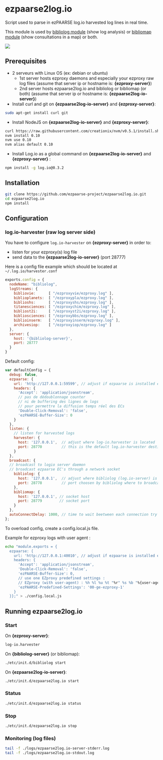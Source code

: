 # ezpaarse2log.io

Script used to parse in ezPAARSE log.io harvested log lines in real time.

This module is used by <a href="https://github.com/ezpaarse-project/bibliolog">bibliolog module</a> (show log analysis) or <a href="https://github.com/ezpaarse-project/bibliomap">bibliomap module</a> (show consultations in a map) or both.

<img src="https://docs.google.com/drawings/d/1bkxEEBL1kLzH76dkIYFzspYHOVajDjQHCijU3mxJLnM/pub?w=694&amp;h=519">

## Prerequisites

  * 2 serveurs with Linux OS (ex: debian or ubuntu)
    * 1st server hosts ezproxy daemons and especially your ezproxy raw log files (assume that server ip or hostname is: **{ezproxy-server}**)
    * 2nd server hosts ezpaarse2log.io and bibliolog or bibliomap (or both) (assume that server ip or hostname is: **{ezpaarse2log-io-server}**)
  * Install curl and git on **{ezpaarse2log-io-server}** and **{ezproxy-server}**:
```bash
sudo apt-get install curl git
```
  * Install NodeJS on **{ezpaarse2log-io-server}** and **{ezproxy-server}**:
```bash
curl https://raw.githubusercontent.com/creationix/nvm/v0.5.1/install.sh | sh
nvm install 0.10
nvm use 0.10
nvm alias default 0.10
```
  * Install Log.io as a global command on **{ezpaarse2log-io-server}** and **{ezproxy-server}** :
```bash
npm install -g log.io@0.3.2
```
## Installation

```bash
git clone https://github.com/ezpaarse-project/ezpaarse2log.io.git
cd ezpaarse2log.io
npm install
```

## Configuration

### log.io-harvester (raw log server side)

You have to configure ``log.io-harvester`` on **{ezproxy-server}** in order to:
  - listen for your ezproxy(s) log file
  - send data to the **{ezpaarse2log-io-server}** (port 28777)

Here is a config file example which should be located at ``~/.log.io/harvester.conf``
```javascript
exports.config = {                                                                                      
  nodeName: "bibliolog",                                                                                
  logStreams: {                                                                                         
    bibliovie:      [ "/ezproxyvie/ezproxy.log" ],                    
    biblioplanets:  [ "/ezproxypla/ezproxy.log" ],                    
    biblioshs:      [ "/ezproxyshs/ezproxy.log" ],                    
    titanesciences: [ "/ezproxychim/ezproxy.log" ],
    bibliost2i:     [ "/ezproxyst2i/ezproxy.log" ],
    bibliosciences: [ "/ezproxybbs/ezproxy.log" ],
    biblioinserm:   [ "/ezproxyinserm/ezproxy.log" ],
    archivesiop:    [ "/ezproxyiop/ezproxy.log" ]
  },
  server: {
    host: '{bibliolog-server}',
    port: 28777
  }
}
```
Default config:
```javascript
var defaultConfig = {
  debug: false,
  ezpaarse: {
    url: 'http://127.0.0.1:59599', // adjust if ezpaarse is installed elsewhere
    headers: {
      'Accept': 'application/jsonstream',
      // pas de dédoublonnage counter 
      // ni de buffering des lignes de logs
      // pour permettre la diffusion temps réel des ECs
      'Double-Click-Removal': 'false',
      'ezPAARSE-Buffer-Size': 0
    }
  },
  listen: {
    // listen for harvested logs
    harvester: {
      host: '127.0.0.1',  // adjust where log-io.harvester is located
      port: 28770         // this is the default log.io-harvester destination port
    }
  },
  broadcast: {
  // broadcast to logio server daemon
  // broadcast ezpaarse EC's through a network socket
    bibliolog: {
      host: '127.0.0.1',  // adjust where bibliolog (log.io-server) is located
      port: 28778         // port choosen by bibliolog where to broadcast harvested logs + ezpaarse usage events
    },
    bibliomap: {
      host: '127.0.0.1', // socket host
      port: 28779        // socket port
    }
  },
  autoConnectDelay: 1000, // time to wait beetween each connection try
};

```

To overload config, create a config.local.js file.

Example for ezproxy logs with user agent :
```bash
echo "module.exports = {
  ezpaarse: {
    url: 'http://127.0.0.1:40010', // adjust if ezpaarse is installed elsewhere
    headers: {
      'Accept': 'application/jsonstream',
      'Double-Click-Removal': 'false',
      'ezPAARSE-Buffer-Size': 0,
      // use one EZproxy predefined settings : 
      // EZproxy (with user-agent) : %h %l %u %t "%r" %s %b "%{user-agent}<.*>"
      'ezPAARSE-Predefined-Settings': '00-ge-ezproxy-1'
    }
  }};" > ./config.local.js
```
## Running ezpaarse2log.io

### Start

On **{ezproxy-server}**:
```bash
log-io.harvester
```
On **{bibliolog-server}** (or bibliomap):
```bash
./etc/init.d/bibliolog start
```
On **{ezpaarse2log-io-server}**:
```bash
./etc/init.d/ezpaarse2log.io start
```

### Status

```bash
./etc/init.d/ezpaarse2log.io status
```

### Stop

```bash
./etc/init.d/ezpaarse2log.io stop
```

### Monitoring (log files)

```bash
tail -f ./logs/ezpaarse2log.io-server-stderr.log
tail -f ./logs/ezpaarse2log.io-stdout.log
```
